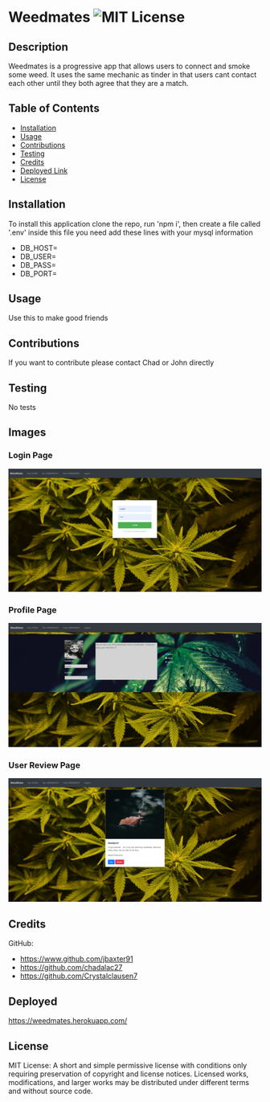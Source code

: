 # Weedmates ![MIT License](https://img.shields.io/badge/License-MIT-Green)

## Description

Weedmates is a progressive app that allows users to connect and smoke some weed.  It uses the same mechanic as tinder in that users cant contact each other until they both agree that they are a match. 

## Table of Contents

* [Installation](#installation)
* [Usage](#usage)
* [Contributions](#contributions)
* [Testing](#testing)
* [Credits](#credits)
* [Deployed Link](#Deployed)
* [License](#license)

## Installation
To install this application clone the repo, run 'npm i', then create a file called '.env' inside this file you need add these lines with your mysql information
* DB_HOST=
* DB_USER=
* DB_PASS=
* DB_PORT=

## Usage
Use this to make good friends

## Contributions
If you want to contribute please contact Chad or John directly

## Testing
No tests

## Images
### Login Page
![Weedmates | Login Page](/repo_resources/Images/weedmates-1.png)
### Profile Page
![Weedmates | Profile Page](/repo_resources/Images/weedmates-2.png)
### User Review Page
![Weedmates | User Review Page](/repo_resources/Images/weedmates-3.png)

## Credits
GitHub: 
* https://www.github.com/jbaxter91
* https://github.com/chadalac27
* https://github.com/Crystalclausen7

## Deployed  
  https://weedmates.herokuapp.com/
## License
MIT License: A short and simple permissive license with conditions only requiring preservation of copyright and license notices. Licensed works, modifications, and larger works may be distributed under different terms and without source code.